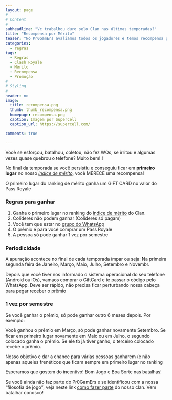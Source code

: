 ```yaml
---
layout: page
#
# Content
#
subheadline: "Vc trabalhou duro pelo Clan nas últimas temporadas?"
title: "Recompensa por Mérito"
teaser: "No Pr0GamErs avaliamos todos os jogadores e temos recompensa para quem ajuda o clan a crescer."
categories:
  - regras
tags:
  - Regras
  - Clash Royale
  - Mérito
  - Recompensa
  - Promoção
#
# Styling
#
header: no
image:
  title: recompensa.png
  thumb: thumb_recompensa.png
  homepage: recompensa.png
  caption: Imagem por Supercell
  caption_url: https://supercell.com/

comments: true

---
```


<p> Você se esforçou, batalhou, coletou, não fez WOs, se irritou e algumas vezes quase quebrou o telefone? Muito bem!!!</p>
<p> No final da temporada se você persistiu e conseguiu ficar em <strong>primeiro lugar</strong> no nosso <a href="{{ site.url }}{{ site.baseurl }}/regras/indice_de_merito" target="_blank"><em>indice de mérito</em></a>, você MERECE uma recompensa!</p>

<span class="teaser">   O primeiro lugar do ranking de mérito ganha um GIFT CARD no valor do Pass Royale </span>


### Regras para ganhar

<ol>
<li>Ganha o primeiro lugar no ranking do <a href="{{ site.url }}{{ site.baseurl }}/regras/indice_de_merito" target="_blank">índice de mérito</a> do Clan.</li>
<li>Colíderes não podem ganhar (Colideres só pagam)</li>
<li>Você tem que estar no <a href="{{ site.url }}{{ site.baseurl }}/regras/grupo_no_whatsapp" target="_blank">grupo do WhatsApp</a></li>
<li>O prêmio é para você comprar um Pass Royale</li>
<li>A pessoa só pode ganhar 1 vez por semestre</li>
</ol>

### Periodicidade

<p> A apuração acontece no final de cada temporada ímpar ou seja: Na primeira segunda feira de Janeiro, Março, Maio, Julho, Setembro e Novembr.</p>

<p>Depois que você tiver nos informado o sistema operacional do seu telefone (Android ou iOs), vamaos comprar o GiftCard e te passar o código pelo WhatsApp. Deve ser rápido, não precisa ficar perturbando nossa cabeça para pegar receber o prêmio</p>

### 1 vez por semestre

<p>Se você ganhar o prêmio, só pode ganhar outro 6 meses depois. Por exemplo:</p>
<p>Você ganhou o prêmio em Março, só pode ganhar novamente Setembro. Se ficar em primeiro lugar novamente em Maio ou em Julho, o segundo colocado ganha o prêmio. Se ele tb já tiver ganho, o terceiro colocado recebe o prêmio.</p>

<p>Nosso objetivo e dar a chance para várias pessoas ganharem (e não apenas aqueles frenéticos que ficam sempre em primeiro lugar no ranking</p>

<p>Esperamos que gostem do incentivo! Bom Jogo e Boa Sorte nas batalhas!</p>

Se você ainda não faz parte do Pr0GamErs e se identificou com a nossa <q>filosofia de jogo</q>, veja neste link <a href="{{ site.url }}{{ site.baseurl }}/regras/faca_parte_do_pr0gamers" target="_blank">como fazer parte</a> do nosso clan. Vem batalhar conosco!


